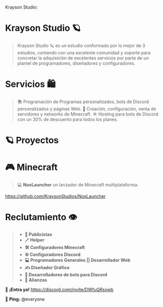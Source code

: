 Krayson Studio:
# Krayson Studio 🪐

> Krayson Studio 🪐 es un estudio conformado por lo mejor de 3 estudios, contando con una excelente comunidad y soporte para concretar la adquisición de excelentes servicios por parte de un plantel de programadores, diseñadores y configuradores.

# __Servicios__ 🛍️

> 📚  Programación de Programas personalizados, bots de Discord personalizados y páginas Web.
> 🧸  Creación, configuración, venta de servidores y networks de Minecraft.
> ☀️  Hosting para bots de Discord con un 30% de descuento para todos los planes.

# 🪐 __Proyectos__

# 🎮 Minecraft 

> 💻 __**NoxLauncher**__ un lanzador de Minecraft multiplataforma.

https://github.com/KraysonStudios/NoxLauncher 

# Reclutamiento 👁️

> - **📢 Publicistas**
> - **🪄 Helper**
> - **🛠️ Configuradores Minecraft**
> - **⚙️ Configuradores Discord**
> - **💻 Programadores Generales || Desarrollador Web**
> - **✍️ Diseñador Gráfico** 
> - **🤖 Desarrolladores de bots para Discord**
> - **👐 Alianzas**

🧪  **¡Entra ya!**
https://discord.com/invite/DWfuQRsxwb

👀  **Ping:** @everyone